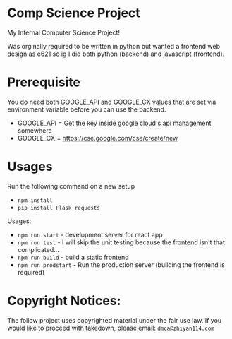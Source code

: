 # Comp Science Project
My Internal Computer Science Project!

Was orginally required to be written in python but wanted a frontend web design as e621 so ig I did both python (backend) and javascript (frontend).

# Prerequisite
You do need both GOOGLE_API and GOOGLE_CX values that are set via environment variable before you can use the backend.
* GOOGLE_API = Get the key inside google cloud's api management somewhere
* GOOGLE_CX = https://cse.google.com/cse/create/new

# Usages
Run the following command on a new setup
* `npm install`
* `pip install Flask requests`

Usages:
* `npm run start` - development server for react app
* `npm run test` - I will skip the unit testing because the frontend isn't that complicated...
* `npm run build` - build a static frontend
* `npm run prodstart` - Run the production server (building the frontend is required)

# Copyright Notices:
The follow project uses copyrighted material under the fair use law. If you would like to proceed with takedown, please email: `dmca@zhiyan114.com`
